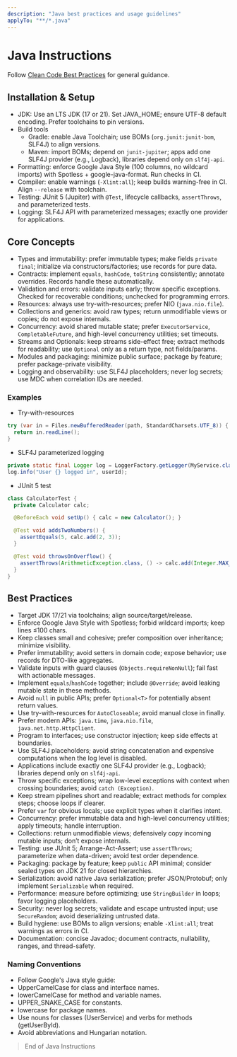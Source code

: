 ```yaml
---
description: "Java best practices and usage guidelines"
applyTo: "**/*.java"
---
```


# Java Instructions

Follow [Clean Code Best Practices](bst_clean-code.instructions.md) for general guidance.

## Installation & Setup

- JDK: Use an LTS JDK (17 or 21). Set JAVA_HOME; ensure UTF-8 default encoding. Prefer toolchains to pin versions.
- Build tools
  - Gradle: enable Java Toolchain; use BOMs (`org.junit:junit-bom`, SLF4J) to align versions.
  - Maven: import BOMs; depend on `junit-jupiter`; apps add one SLF4J provider (e.g., Logback), libraries depend only on `slf4j-api`.
- Formatting: enforce Google Java Style (100 columns, no wildcard imports) with Spotless + google-java-format. Run checks in CI.
- Compiler: enable warnings (`-Xlint:all`); keep builds warning-free in CI. Align `--release` with toolchain.
- Testing: JUnit 5 (Jupiter) with `@Test`, lifecycle callbacks, `assertThrows`, and parameterized tests.
- Logging: SLF4J API with parameterized messages; exactly one provider for applications.

## Core Concepts

- Types and immutability: prefer immutable types; make fields `private final`; initialize via constructors/factories; use records for pure data.
- Contracts: implement `equals`, `hashCode`, `toString` consistently; annotate overrides. Records handle these automatically.
- Validation and errors: validate inputs early; throw specific exceptions. Checked for recoverable conditions; unchecked for programming errors.
- Resources: always use try-with-resources; prefer NIO (`java.nio.file`).
- Collections and generics: avoid raw types; return unmodifiable views or copies; do not expose internals.
- Concurrency: avoid shared mutable state; prefer `ExecutorService`, `CompletableFuture`, and high-level concurrency utilities; set timeouts.
- Streams and Optionals: keep streams side-effect free; extract methods for readability; use `Optional` only as a return type, not fields/params.
- Modules and packaging: minimize public surface; package by feature; prefer package-private visibility.
- Logging and observability: use SLF4J placeholders; never log secrets; use MDC when correlation IDs are needed.

### Examples

- Try-with-resources

```java
try (var in = Files.newBufferedReader(path, StandardCharsets.UTF_8)) {
  return in.readLine();
}
```

- SLF4J parameterized logging

```java
private static final Logger log = LoggerFactory.getLogger(MyService.class);
log.info("User {} logged in", userId);
```

- JUnit 5 test

```java
class CalculatorTest {
  private Calculator calc;

  @BeforeEach void setUp() { calc = new Calculator(); }

  @Test void addsTwoNumbers() {
    assertEquals(5, calc.add(2, 3));
  }

  @Test void throwsOnOverflow() {
    assertThrows(ArithmeticException.class, () -> calc.add(Integer.MAX_VALUE, 1));
  }
}
```

## Best Practices

- Target JDK 17/21 via toolchains; align source/target/release.
- Enforce Google Java Style with Spotless; forbid wildcard imports; keep lines ≤100 chars.
- Keep classes small and cohesive; prefer composition over inheritance; minimize visibility.
- Prefer immutability; avoid setters in domain code; expose behavior; use records for DTO-like aggregates.
- Validate inputs with guard clauses (`Objects.requireNonNull`); fail fast with actionable messages.
- Implement `equals`/`hashCode` together; include `@Override`; avoid leaking mutable state in these methods.
- Avoid `null` in public APIs; prefer `Optional<T>` for potentially absent return values.
- Use try-with-resources for `AutoCloseable`; avoid manual close in finally.
- Prefer modern APIs: `java.time`, `java.nio.file`, `java.net.http.HttpClient`.
- Program to interfaces; use constructor injection; keep side effects at boundaries.
- Use SLF4J placeholders; avoid string concatenation and expensive computations when the log level is disabled.
- Applications include exactly one SLF4J provider (e.g., Logback); libraries depend only on `slf4j-api`.
- Throw specific exceptions; wrap low-level exceptions with context when crossing boundaries; avoid `catch (Exception)`.
- Keep stream pipelines short and readable; extract methods for complex steps; choose loops if clearer.
- Prefer `var` for obvious locals; use explicit types when it clarifies intent.
- Concurrency: prefer immutable data and high-level concurrency utilities; apply timeouts; handle interruption.
- Collections: return unmodifiable views; defensively copy incoming mutable inputs; don’t expose internals.
- Testing: use JUnit 5; Arrange-Act-Assert; use `assertThrows`; parameterize when data-driven; avoid test order dependence.
- Packaging: package by feature; keep `public` API minimal; consider sealed types on JDK 21 for closed hierarchies.
- Serialization: avoid native Java serialization; prefer JSON/Protobuf; only implement `Serializable` when required.
- Performance: measure before optimizing; use `StringBuilder` in loops; favor logging placeholders.
- Security: never log secrets; validate and escape untrusted input; use `SecureRandom`; avoid deserializing untrusted data.
- Build hygiene: use BOMs to align versions; enable `-Xlint:all`; treat warnings as errors in CI.
- Documentation: concise Javadoc; document contracts, nullability, ranges, and thread-safety.

### Naming Conventions
- Follow Google's Java style guide:
- UpperCamelCase for class and interface names.
- lowerCamelCase for method and variable names.
- UPPER_SNAKE_CASE for constants.
- lowercase for package names.
- Use nouns for classes (UserService) and verbs for methods (getUserById).
- Avoid abbreviations and Hungarian notation.

> End of Java Instructions

